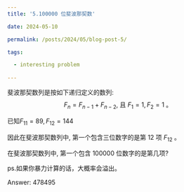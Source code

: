 ```yaml
---
title: '5.100000 位斐波那契数'

date: 2024-05-10

permalink: /posts/2024/05/blog-post-5/

tags:

  - interesting problem
  
---
```


斐波那契数列是按如下递归定义的数列:
$$
F_n=F_{n-1}+F_{n-2} \text {, 且 } F_1=1, F_2=1 \text { 。 }
$$

已知$F_{11} = 89, F_{12}=144$

因此在斐波那契数列中, 第一个包含三位数字的是第 12 项 $F_{12}$ 。

在斐波那契数列中, 第一个包含 100000 位数字的是第几项?

ps.如果你暴力计算的话，大概率会溢出。

Answer: 478495
